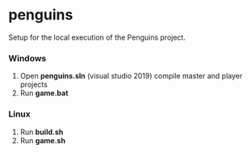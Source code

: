 # penguins
Setup for the local execution of the Penguins project.


### Windows

1. Open **penguins.sln** (visual studio 2019) compile master and player projects
2. Run **game.bat**


### Linux

1. Run **build.sh**
1. Run **game.sh**
